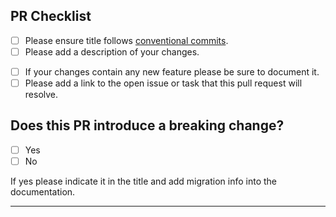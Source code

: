 <!--
  Thanks for contributing to tatami-ng project.
-->

## PR Checklist

- [ ] Please ensure title follows
      [conventional commits](https://www.conventionalcommits.org/en/v1.0.0/).
- [ ] Please add a description of your changes.
<!-- - [ ] We need your changes to come with unit tests in order to keep this project
      in quality and easy to maintain. -->
- [ ] If your changes contain any new feature please be sure to document it.
- [ ] Please add a link to the open issue or task that this pull request will
      resolve.

## Does this PR introduce a breaking change?

- [ ] Yes
- [ ] No

If yes please indicate it in the title and add migration info into the
documentation.

---

<!-- Your PR text -->
